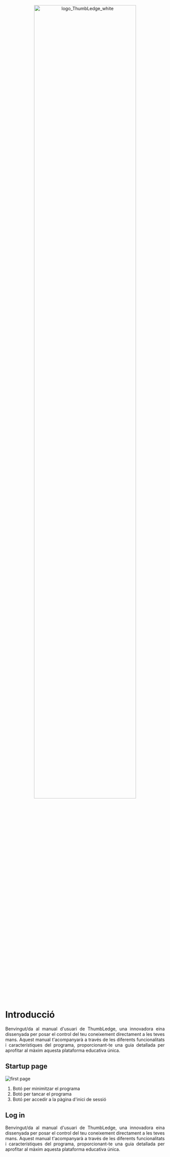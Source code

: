 <!-- Logo -->
<p align="center">
  <img width="80%" src="https://github.com/MariannePV/ThumbLedge/assets/131476041/82647116-14d7-4dd4-b0ba-d468e692c41f" alt="logo_ThumbLedge_white">
</p>

<!-- Manual d'usuari -->
# Introducció
<p align="justify">
Benvingut/da al manual d'usuari de ThumbLedge, una innovadora eina dissenyada per posar el control del teu coneixement directament a les teves mans. Aquest manual t'acompanyarà a través de les diferents funcionalitats i característiques del programa, proporcionant-te una guia detallada per aprofitar al màxim aquesta plataforma educativa única.
</p>

## Startup page
<p align="left">
  <img src="https://github.com/MariannePV/ThumbLedge/assets/131476041/db6b5c80-8380-4072-a9d4-6af19e27b532" alt="first page">
</p>

1. Botó per minimitzar el programa
2. Botó per tancar el programa
3. Botó per accedir a la pàgina d'inici de sessió

<p align="justify">

</p>

## Log in
<p align="justify">
Benvingut/da al manual d'usuari de ThumbLedge, una innovadora eina dissenyada per posar el control del teu coneixement directament a les teves mans. Aquest manual t'acompanyarà a través de les diferents funcionalitats i característiques del programa, proporcionant-te una guia detallada per aprofitar al màxim aquesta plataforma educativa única.
</p>
